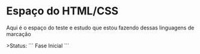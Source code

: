 <h1>Espaço do HTML/CSS</h1>
<p>Aqui é o espaço do teste e estudo que estou fazendo dessas linguagens de marcação</p>
>Status: 
```
Fase Inicial
```

